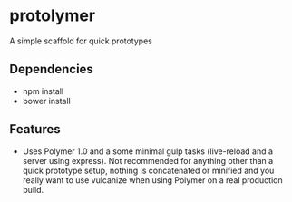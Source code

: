 
# protolymer

A simple scaffold for quick prototypes

## Dependencies

- npm install
- bower install

## Features

- Uses Polymer 1.0 and a some minimal gulp tasks (live-reload and a server using express). Not recommended for anything other than a quick prototype setup, nothing is concatenated or minified and you really want to use vulcanize when using Polymer on a real production build.

